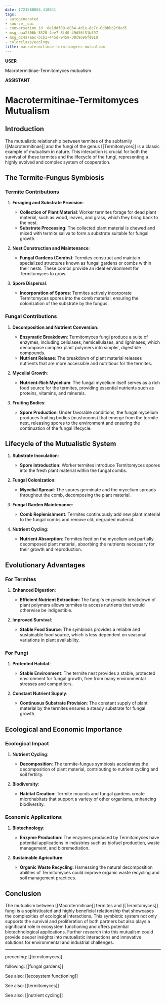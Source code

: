```yaml
---
date: 1721580803.410941
tags:
- autogenerated
- source__oai
- conversation_id__0e1ddf09-d834-4d1e-8c7c-0d8bbd2fded5
- msg_aaa2f06b-8520-4ee7-8f40-49d56f51b397
- msg_dc4a7aac-bcb1-445d-9459-30c9696fd910
- colorclass/ecology
title: macrotermitinae-termitomyces mutualism
---
```


**USER**

Macrotermitinae-Termitomyces mutualism


**ASSISTANT**

# Macrotermitinae-Termitomyces Mutualism

## Introduction

The mutualistic relationship between termites of the subfamily [[Macrotermitinae]] and the fungi of the genus [[Termitomyces]] is a classic example of mutualism in nature. This interaction is crucial for both the survival of these termites and the lifecycle of the fungi, representing a highly evolved and complex system of cooperation.

## The Termite-Fungus Symbiosis

### Termite Contributions

1. **Foraging and Substrate Provision**: 
    - **Collection of Plant Material**: Worker termites forage for dead plant material, such as wood, leaves, and grass, which they bring back to the nest.
    - **Substrate Processing**: The collected plant material is chewed and mixed with termite saliva to form a substrate suitable for fungal growth.
  
2. **Nest Construction and Maintenance**: 
    - **Fungal Gardens (Combs)**: Termites construct and maintain specialized structures known as fungal gardens or combs within their nests. These combs provide an ideal environment for Termitomyces to grow.
  
3. **Spore Dispersal**: 
    - **Incorporation of Spores**: Termites actively incorporate Termitomyces spores into the comb material, ensuring the colonization of the substrate by the fungus.

### Fungal Contributions

1. **Decomposition and Nutrient Conversion**:
    - **Enzymatic Breakdown**: Termitomyces fungi produce a suite of enzymes, including cellulases, hemicellulases, and ligninases, which decompose complex plant polymers into simpler, digestible compounds.
    - **Nutrient Release**: The breakdown of plant material releases nutrients that are more accessible and nutritious for the termites.

2. **Mycelial Growth**:
    - **Nutrient-Rich Mycelium**: The fungal mycelium itself serves as a rich food source for the termites, providing essential nutrients such as proteins, vitamins, and minerals.
  
3. **Fruiting Bodies**: 
    - **Spore Production**: Under favorable conditions, the fungal mycelium produces fruiting bodies (mushrooms) that emerge from the termite nest, releasing spores to the environment and ensuring the continuation of the fungal lifecycle.

## Lifecycle of the Mutualistic System

1. **Substrate Inoculation**:
    - **Spore Introduction**: Worker termites introduce Termitomyces spores into the fresh plant material within the fungal combs.
  
2. **Fungal Colonization**:
    - **Mycelial Spread**: The spores germinate and the mycelium spreads throughout the comb, decomposing the plant material.

3. **Fungal Garden Maintenance**:
    - **Comb Replenishment**: Termites continuously add new plant material to the fungal combs and remove old, degraded material.
  
4. **Nutrient Cycling**:
    - **Nutrient Absorption**: Termites feed on the mycelium and partially decomposed plant material, absorbing the nutrients necessary for their growth and reproduction.

## Evolutionary Advantages

### For Termites

1. **Enhanced Digestion**: 
    - **Efficient Nutrient Extraction**: The fungi's enzymatic breakdown of plant polymers allows termites to access nutrients that would otherwise be indigestible.
  
2. **Improved Survival**: 
    - **Stable Food Source**: The symbiosis provides a reliable and sustainable food source, which is less dependent on seasonal variations in plant availability.

### For Fungi

1. **Protected Habitat**:
    - **Stable Environment**: The termite nest provides a stable, protected environment for fungal growth, free from many environmental stresses and competitors.
  
2. **Constant Nutrient Supply**:
    - **Continuous Substrate Provision**: The constant supply of plant material by the termites ensures a steady substrate for fungal growth.

## Ecological and Economic Importance

### Ecological Impact

1. **Nutrient Cycling**: 
    - **Decomposition**: The termite-fungus symbiosis accelerates the decomposition of plant material, contributing to nutrient cycling and soil fertility.

2. **Biodiversity**: 
    - **Habitat Creation**: Termite mounds and fungal gardens create microhabitats that support a variety of other organisms, enhancing biodiversity.

### Economic Applications

1. **Biotechnology**:
    - **Enzyme Production**: The enzymes produced by Termitomyces have potential applications in industries such as biofuel production, waste management, and bioremediation.
  
2. **Sustainable Agriculture**:
    - **Organic Waste Recycling**: Harnessing the natural decomposition abilities of Termitomyces could improve organic waste recycling and soil management practices.

## Conclusion

The mutualism between [[Macrotermitinae]] termites and [[Termitomyces]] fungi is a sophisticated and highly beneficial relationship that showcases the complexities of ecological interactions. This symbiotic system not only supports the survival and proliferation of both partners but also plays a significant role in ecosystem functioning and offers potential biotechnological applications. Further research into this mutualism could provide deeper insights into mutualistic interactions and innovative solutions for environmental and industrial challenges.


---

preceding: [[termitomyces]]  


following: [[fungal gardens]]

See also: [[ecosystem functioning]]


See also: [[termitomyces]]


See also: [[nutrient cycling]]